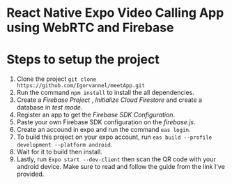# React Native Expo Video Calling App using WebRTC and Firebase


# Steps to setup the project
1. Clone the project `git clone https://github.com/Igorvannel/meetApp.git`
2. Run the command `npm install` to install the all dependencies.
3. Create a _Firebase Project_ , _Initialize Cloud Firestore_ and create a database in _test mode_.
4. Register an app to get the _Firebase SDK Configuration_.
5. Paste your own Firebase SDK configuration on the _firebase.js_.
6. Create an accound in expo and run the command `eas login`.
7. To build this project on your expo account, run `eas build --profile development --platform android`.
8. Wait for it to build then install.
9. Lastly, run `Expo start --dev-client` then scan the QR code with your android device.
Make sure to read and follow the guide from the link I've provided.
